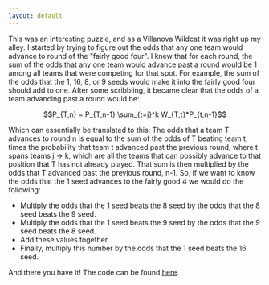 ```yaml
---
layout: default
---
```


This was an interesting puzzle, and as a Villanova Wildcat it was right up my alley. I started by trying to figure out
the odds that any one team would advance to round of the "fairly good four". I knew that for each round, the sum of the odds
that any one team would advance past a round would be 1 among all teams that were competing for that spot. For example, the sum
of the odds that the 1, 16, 8, or 9 seeds would make it into the fairly good four should add to one. After some scribbling, it became clear that the 
odds of a team advancing past a round would be:  

$$P_{T,n} = P_{T,n-1}  \sum_{t=j}^k W_{T,t}*P_{t,n-1}$$  

Which can essentially be translated to this: The odds that a team T advances to round n is equal to the sum of the odds of T beating team t,
times the probability that team t advanced past the previous round, where t spans teams j -> k, which are all the teams that can 
possibly advance to that position that T has not already played. That sum is then multiplied by the odds that T advanced past the 
previous round, n-1. So, if we want to know the odds that the 1 seed advances to the fairly good 4 we would do the following:  

* Multiply the odds that the 1 seed beats the 8 seed by the odds that the 8 seed beats the 9 seed.  
* Multiply the odds that the 1 seed beats the 9 seed by the odds that the 9 seed beats the 8 seed.  
* Add these values together.  
* Finally, multiply this number by the odds that the 1 seed beats the 16 seed.  

And there you have it! The code can be found [here](https://github.com/rggs/Jane-Street-Puzzles).
